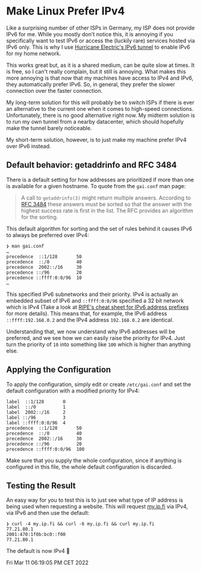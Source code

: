 Make Linux Prefer IPv4
======================

Like a surprising number of other ISPs in Germany, my ISP does not provide IPv6 for me.
While you mostly don't notice this, it is annoying if you specifically want to test IPv6 or access the (luckily rare) services hosted via IPv6 only.
This is why I use [Hurricane Electric's IPv6 tunnel](https://tunnelbroker.net) to enable IPv6 for my home network.

This works great but, as it is a shared medium, can be quite slow at times.
It is free, so I can't really complain, but it still is annoying.
What makes this more annoying is that now that my machines have access to IPv4 and IPv6, they automatically prefer IPv6.
So, in general, they prefer the slower connection over the faster connection.

My long-term solution for this will probably be to switch ISPs if there is ever an alternative to the current one when it comes to high-speed connections.
Unfortunately, there is no good alternative right now.
My midterm solution is to run my own tunnel from a nearby datacenter, which should hopefully make the tunnel barely noticeable.

My short-term solution, however, is to just make my machine prefer IPv4 over IPv6 instead.


Default behavior: getaddrinfo and RFC 3484
------------------------------------------

There is a default setting for how addresses are prioritized if more than one is available for a given hostname.
To quote from the `gai.conf` man page:

> A call to `getaddrinfo(3)` might return multiple answers.
> According to [RFC 3484](https://ietf.org/rfc/rfc3484.txt) these answers must be sorted so that the answer with the highest success rate is first in the list.
> The RFC provides an algorithm for the sorting.

This default algorithm for sorting and the set of rules behind it causes IPv6 to always be preferred over IPv4:

```
❯ man gai.conf
…
precedence  ::1/128       50
precedence  ::/0          40
precedence  2002::/16     30
precedence ::/96          20
precedence ::ffff:0:0/96  10
…
```

This specified IPv6 subnetworks and their priority.
IPv4 is actually an embedded subset of IPv6 and `::ffff:0:0/96` specified a 32 bit network which is IPv4 (Take a look at [RIPE's cheat sheet for IPv6 address prefixes](https://www.ripe.net/participate/member-support/lir-basics/ipv6_reference_card.pdf) for more details).
This means that, for example, the IPv6 address `::ffff:192.168.0.2` and the IPv4 address `192.168.0.2` are identical.

Understanding that, we now understand why IPv6 addresses will be preferred, and we see how we can easily raise the priority for IPv4.
Just turn the priority of `10` into something like `100` which is higher than anything else.


Applying the Configuration
--------------------------

To apply the configuration, simply edit or create `/etc/gai.conf` and set the default configuration with a modified priority for IPv4:

```
label  ::1/128       0
label  ::/0          1
label  2002::/16     2
label ::/96          3
label ::ffff:0:0/96  4
precedence  ::1/128       50
precedence  ::/0          40
precedence  2002::/16     30
precedence ::/96          20
precedence ::ffff:0:0/96  100
```

Make sure that you supply the whole configuration, since if anything is configured in this file,
the whole default configuration is discarded.


Testing the Result
------------------

An easy way for you to test this is to just see what type of IP address is being used when requesting a website.
This will request [my.ip.fi](http://my.ip.fi) via IPv4, via IPv6 and then use the default:

```
❯ curl -4 my.ip.fi && curl -6 my.ip.fi && curl my.ip.fi
77.21.80.1
2001:470:1f0b:bc0::f00
77.21.80.1
```

The default is now IPv4 🎉

<time>Fri Mar 11 06:19:05 PM CET 2022</time>
